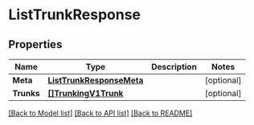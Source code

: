 # ListTrunkResponse

## Properties

Name | Type | Description | Notes
------------ | ------------- | ------------- | -------------
**Meta** | [**ListTrunkResponseMeta**](ListTrunkResponse_meta.md) |  |[optional] 
**Trunks** | [**[]TrunkingV1Trunk**](trunking.v1.trunk.md) |  |[optional] 

[[Back to Model list]](../README.md#documentation-for-models) [[Back to API list]](../README.md#documentation-for-api-endpoints) [[Back to README]](../README.md)


